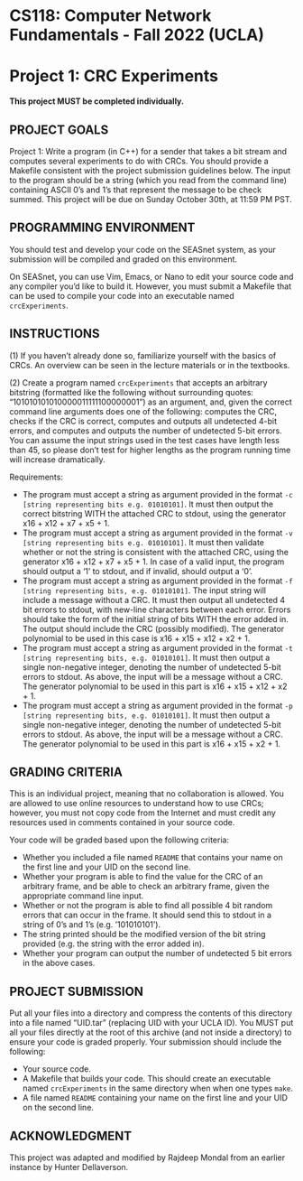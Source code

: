 CS118: Computer Network Fundamentals - Fall 2022 (UCLA)
==========================================================

Project 1: CRC Experiments
============================

**This project MUST be completed individually.**

PROJECT GOALS
----------------

Project 1: Write a program (in C++) for a sender that takes a bit stream and computes several experiments to do with CRCs. You should provide a Makefile consistent with the project submission guidelines below. The input to the program should be a string (which you read from the command line) containing ASCII 0’s and 1’s that represent the message to be check summed. This project will be due on Sunday October 30th, at 11:59 PM PST.

PROGRAMMING ENVIRONMENT
---------------------------

You should test and develop your code on the SEASnet system, as your submission will be compiled and graded on this environment.

On SEASnet, you can use Vim, Emacs, or Nano to edit your source code and any compiler you’d like to build it. However, you must submit a Makefile that can be used to compile your code into an executable named `crcExperiments`.

INSTRUCTIONS
---------------

(1) If you haven’t already done so, familiarize yourself with the basics of CRCs. An overview can be seen in the lecture materials or in the textbooks.

(2) Create a program named `crcExperiments` that accepts an arbitrary bitstring (formatted like the following without surrounding quotes: “101010101010000011111100000001”) as an argument, and, given the correct command line arguments does one of the following: computes the CRC, checks if the CRC is correct, computes and outputs all undetected 4-bit errors, and computes and outputs the number of undetected 5-bit errors. You can assume the input strings used in the test cases have length less than 45, so please don’t test for higher lengths as the program running time will increase dramatically.

Requirements:
* The program must accept a string as argument provided in the format `-c [string representing bits e.g. 01010101]`. It must then output the correct bitstring WITH the attached CRC to stdout, using the generator x16 + x12 + x7 + x5 + 1.
* The program must accept a string as argument provided in the format `-v [string representing bits e.g. 01010101]`. It must then validate whether or not the string is consistent with the attached CRC, using the generator x16 + x12 + x7 + x5 + 1. In case of a valid input, the program should output a ‘1’ to stdout, and if invalid, should output a ‘0’.
* The program must accept a string as argument provided in the format `-f [string representing bits, e.g. 01010101]`. The input string will include a message without a CRC. It must then output all undetected 4 bit errors to stdout, with new-line characters between each error. Errors should take the form of the initial string of bits WITH the error added in. The output should include the CRC (possibly modified). The generator polynomial to be used in this case is x16 + x15 + x12 + x2 + 1.
* The program must accept a string as argument provided in the format `-t [string representing bits, e.g. 01010101]`. It must then output a single non-negative integer, denoting the number of undetected 5-bit errors to stdout. As above, the input will be a message without a CRC. The generator polynomial to be used in this part is x16 + x15 + x12 + x2 + 1.
* The program must accept a string as argument provided in the format `-p [string representing bits, e.g. 01010101]`. It must then output a single non-negative integer, denoting the number of undetected 5-bit errors to stdout. As above, the input will be a message without a CRC. The generator polynomial to be used in this part is x16 + x15 + x2 + 1.

GRADING CRITERIA
-------------------

This is an individual project, meaning that no collaboration is allowed. You are allowed to use online resources to understand how to use CRCs; however, you must not copy code from the Internet and must credit any resources used in comments contained in your source code.

Your code will be graded based upon the following criteria:
* Whether you included a file named `README` that contains your name on the first line and your UID on the second line.
* Whether your program is able to find the value for the CRC of an arbitrary frame, and be able to check an arbitrary frame, given the appropriate command line input.
* Whether or not the program is able to find all possible 4 bit random errors that can occur in the frame. It should send this to stdout in a string of 0’s and 1’s (e.g. ’101010101’).
* The string printed should be the modified version of the bit string provided (e.g. the string with the error added in).
* Whether your program can output the number of undetected 5 bit errors in the above cases.

PROJECT SUBMISSION
---------------------

Put all your files into a directory and compress the contents of this directory into a file named “UID.tar” 
(replacing UID with your UCLA ID). You MUST put all your files directly at the root of this archive 
(and not inside a directory) to ensure your code is graded properly.
Your submission should include the following:
* Your source code.
* A Makefile that builds your code. This should create an executable named `crcExperiments` in the same directory when when one types `make`.
* A file named `README` containing your name on the first line and your UID on the second line.

ACKNOWLEDGMENT
--------------

This project was adapted and modified by Rajdeep Mondal from an earlier instance by Hunter Dellaverson.
